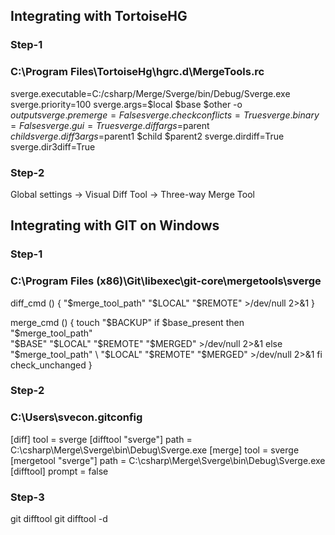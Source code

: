 ## Integrating with TortoiseHG


### Step-1
### C:\Program Files\TortoiseHg\hgrc.d\MergeTools.rc

sverge.executable=C:/csharp/Merge/Sverge/bin/Debug/Sverge.exe
sverge.priority=100
sverge.args=$local $base $other -o $output
sverge.premerge=False
sverge.checkconflicts=True
sverge.binary=False
sverge.gui=True
sverge.diffargs=$parent $child
sverge.diff3args=$parent1 $child $parent2
sverge.dirdiff=True
sverge.dir3diff=True

### Step-2
Global settings -> Visual Diff Tool
                -> Three-way Merge Tool



## Integrating with GIT on Windows

### Step-1
### C:\Program Files (x86)\Git\libexec\git-core\mergetools\sverge

diff_cmd () {
   "$merge_tool_path" "$LOCAL" "$REMOTE" >/dev/null 2>&1
}

merge_cmd () {
   touch "$BACKUP"
   if $base_present
   then
      "$merge_tool_path" \
         "$BASE" "$LOCAL" "$REMOTE" "$MERGED" >/dev/null 2>&1
   else
      "$merge_tool_path" \
         "$LOCAL" "$REMOTE" "$MERGED" >/dev/null 2>&1
   fi
   check_unchanged
}

### Step-2
### C:\Users\svecon\.gitconfig

[diff]
   tool = sverge
[difftool "sverge"]
   path = C:\\csharp\\Merge\\Sverge\\bin\\Debug\\Sverge.exe
[merge]
   tool = sverge
[mergetool "sverge"]
   path = C:\\csharp\\Merge\\Sverge\\bin\\Debug\\Sverge.exe
[difftool]
   prompt = false

### Step-3
git difftool
git difftool -d